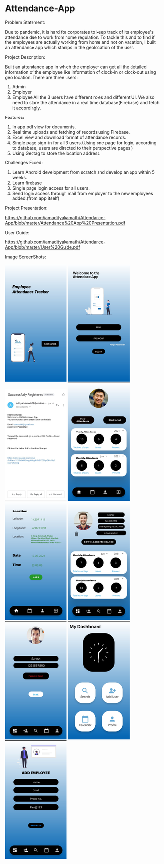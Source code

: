 # Attendance-App


Problem Statement:

Due to pandemic, it is hard for corporates to keep track of its employee's attendance due to work from home regulation. To tackle this and to find if the employees are actually working from home and not on vacation, I built an attendance app which stamps in the geolocation of the user. 

Project Description:

Built an attendance app in which the employer can get all the detailed information of the employee like information of clock-in or clock-out using geo location.  There are three users:
1. Admin
2. Employer
3. Employee
All the 3 users have different roles and different UI. We also need to store the attendance in a real time database(Firebase) and fetch it accordingly.

Features:
1. In app pdf view for documents.
2. Real time uploads and fetching of records using Firebase.
3. Excel view and download format of attendance records.
4. Single page sign-in for all 3 users.(Using one page for login, according to database, users are directed to their perspective pages.)
5. Using Geotag to store the location address.


Challenges Faced:
1.  Learn Android development from scratch and develop an app within 5 weeks.
2.  Learn firebase
3.  Single page login access for all users.
4.  Send login access through mail from employer to the new employees added.(from app itself)



Project Presentation:

https://github.com/iamadityakamath/Attendance-App/blob/master/Attendance%20App%20Presentation.pdf

User Guide:

https://github.com/iamadityakamath/Attendance-App/blob/master/User%20Guide.pdf


Image ScreenShots:

<img src="Images/Splash Screen.jpg" width = 200> <img src="Images/Login.jpg" width = 200>
<img src="Images/Email.png" width = 200>
<img src="Images/Employee Dash.jpg" width = 200>
<img src="Images/Location Details.jpg" width = 200>
<img src="Images/Employee details.jpg" width = 200>
<img src="Images/Profile Edit.jpg" width = 200>
<img src="Images/Employer Dashboard.jpg" width = 200>
<img src="Images/Employer add employee.jpg" width=200>
